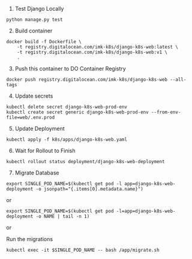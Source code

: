 1. Test Django Locally
```
python manage.py test
```

2. Build container
```
docker build -f Dockerfile \
    -t registry.digitalocean.com/imk-k8s/django-k8s-web:latest \
    -t registry.digitalocean.com/imk-k8s/django-k8s-web:v1 \
    .
```

3. Push this container to DO Container Registry
```
docker push registry.digitalocean.com/imk-k8s/django-k8s-web --all-tags
```

4. Update secrets 
```
kubectl delete secret django-k8s-web-prod-env
kubectl create secret generic django-k8s-web-prod-env --from-env-file=web/.env.prod
```

5. Update Deployment
```
kubectl apply -f k8s/apps/django-k8s-web.yaml
```

6. Wait for Rollout to Finish
```
kubectl rollout status deployment/django-k8s-web-deployment
```

7. Migrate Database
```
export SINGLE_POD_NAME=$(kubectl get pod -l app=django-k8s-web-deployment -o jsonpath="{.items[0].metadata.name}")
```

or

```
export SINGLE_POD_NAME=$(kubectl get pod -l=app=django-k8s-web-deployment -o NAME | tail -n 1)
```

or

Run the migrations
```
kubectl exec -it $SINGLE_POD_NAME -- bash /app/migrate.sh
```


